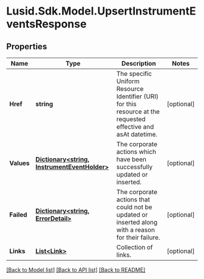 # Lusid.Sdk.Model.UpsertInstrumentEventsResponse

## Properties

Name | Type | Description | Notes
------------ | ------------- | ------------- | -------------
**Href** | **string** | The specific Uniform Resource Identifier (URI) for this resource at the requested effective and asAt datetime. | [optional] 
**Values** | [**Dictionary&lt;string, InstrumentEventHolder&gt;**](InstrumentEventHolder.md) | The corporate actions which have been successfully updated or inserted. | [optional] 
**Failed** | [**Dictionary&lt;string, ErrorDetail&gt;**](ErrorDetail.md) | The corporate actions that could not be updated or inserted along with a reason for their failure. | [optional] 
**Links** | [**List&lt;Link&gt;**](Link.md) | Collection of links. | [optional] 

[[Back to Model list]](../README.md#documentation-for-models) [[Back to API list]](../README.md#documentation-for-api-endpoints) [[Back to README]](../README.md)


